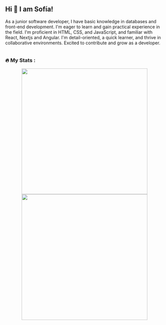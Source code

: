 ## Hi 👋 I am Sofía! 
As a junior software developer, I have basic knowledge in databases and front-end development. I'm eager to learn and gain practical experience in the field. I'm proficient in HTML, CSS, and JavaScript, and familiar with React, Nextjs and Angular. I'm detail-oriented, a quick learner, and thrive in collaborative environments. Excited to contribute and grow as a developer.
<div>
<img src="https://komarev.com/ghpvc/?username=your-github-sofiademonasterio&style=flat-square&color=blueviolet" alt=""/>
</div>

### :fire: My Stats :
<p align = "center">
  <img src = "https://github-readme-stats.vercel.app/api?username=sofiademonasterio&show_icons=true&theme=bear&hide_border=true" width=400>
  <img src = "https://github-readme-streak-stats.herokuapp.com?user=sofiademonasterio&theme=dark&hide_border=true&background=000000" width=400>
</p>
